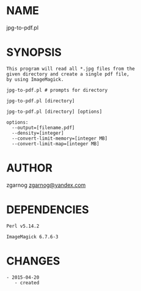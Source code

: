 # NAME

jpg-to-pdf.pl

# SYNOPSIS

    This program will read all *.jpg files from the
    given directory and create a single pdf file, 
    by using ImageMagick.

    jpg-to-pdf.pl # prompts for directory

    jpg-to-pdf.pl [directory]

    jpg-to-pdf.pl [directory] [options]

    options:
      --output=[filename.pdf]
      --density=[integer]
      --convert-limit-memory=[integer MB]
      --convert-limit-map=[integer MB]

# AUTHOR

zgarnog <zgarnog@yandex.com>

# DEPENDENCIES

    Perl v5.14.2

    ImageMagick 6.7.6-3 

# CHANGES

    - 2015-04-20
       - created
